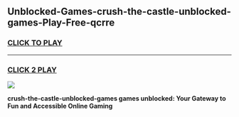 
## Unblocked-Games-crush-the-castle-unblocked-games-Play-Free-qcrre
<h3>
<a href="https://premium76.site?title=crush-the-castle-unblocked-games&ref=22A">CLICK TO PLAY</a></h3>
<hr>

<h3>
<a href="https://premium76.site?title=crush-the-castle-unblocked-games&ref=22A">CLICK 2 PLAY</a>
  
</h3>

<a href="https://premium76.site?title=crush-the-castle-unblocked-games&ref=22A"><img src="https://clearcache.store/games.png"></a>


**crush-the-castle-unblocked-games games unblocked: Your Gateway to Fun and Accessible Online Gaming**

